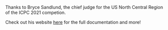 Thanks to Bryce Sandlund, the chief judge for the US North Central Region of the ICPC 2021 competion.

Check out his website [here](https://cs.uwaterloo.ca/~bcsandlu/) for the full documentation and more!
